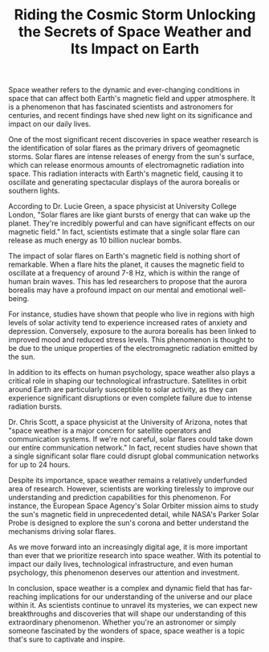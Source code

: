 ﻿---
title: "Riding the Cosmic Storm Unlocking the Secrets of Space Weather and Its Impact on Earth"
description: "Explore the mysteries of the cosmos with cutting-edge space science discoveries, astronomical breakthroughs, and the latest research in space exploration."
pubDate: 2025-07-01
category: "space"
tags: []
image: "/assets/blog-placeholder-1.svg"
---

Space weather refers to the dynamic and ever-changing conditions in space that can affect both Earth's magnetic field and upper atmosphere. It is a phenomenon that has fascinated scientists and astronomers for centuries, and recent findings have shed new light on its significance and impact on our daily lives.

One of the most significant recent discoveries in space weather research is the identification of solar flares as the primary drivers of geomagnetic storms. Solar flares are intense releases of energy from the sun's surface, which can release enormous amounts of electromagnetic radiation into space. This radiation interacts with Earth's magnetic field, causing it to oscillate and generating spectacular displays of the aurora borealis or southern lights.

According to Dr. Lucie Green, a space physicist at University College London, "Solar flares are like giant bursts of energy that can wake up the planet. They're incredibly powerful and can have significant effects on our magnetic field." In fact, scientists estimate that a single solar flare can release as much energy as 10 billion nuclear bombs.

The impact of solar flares on Earth's magnetic field is nothing short of remarkable. When a flare hits the planet, it causes the magnetic field to oscillate at a frequency of around 7-8 Hz, which is within the range of human brain waves. This has led researchers to propose that the aurora borealis may have a profound impact on our mental and emotional well-being.

For instance, studies have shown that people who live in regions with high levels of solar activity tend to experience increased rates of anxiety and depression. Conversely, exposure to the aurora borealis has been linked to improved mood and reduced stress levels. This phenomenon is thought to be due to the unique properties of the electromagnetic radiation emitted by the sun.

In addition to its effects on human psychology, space weather also plays a critical role in shaping our technological infrastructure. Satellites in orbit around Earth are particularly susceptible to solar activity, as they can experience significant disruptions or even complete failure due to intense radiation bursts.

Dr. Chris Scott, a space physicist at the University of Arizona, notes that "space weather is a major concern for satellite operators and communication systems. If we're not careful, solar flares could take down our entire communication network." In fact, recent studies have shown that a single significant solar flare could disrupt global communication networks for up to 24 hours.

Despite its importance, space weather remains a relatively underfunded area of research. However, scientists are working tirelessly to improve our understanding and prediction capabilities for this phenomenon. For instance, the European Space Agency's Solar Orbiter mission aims to study the sun's magnetic field in unprecedented detail, while NASA's Parker Solar Probe is designed to explore the sun's corona and better understand the mechanisms driving solar flares.

As we move forward into an increasingly digital age, it is more important than ever that we prioritize research into space weather. With its potential to impact our daily lives, technological infrastructure, and even human psychology, this phenomenon deserves our attention and investment.

In conclusion, space weather is a complex and dynamic field that has far-reaching implications for our understanding of the universe and our place within it. As scientists continue to unravel its mysteries, we can expect new breakthroughs and discoveries that will shape our understanding of this extraordinary phenomenon. Whether you're an astronomer or simply someone fascinated by the wonders of space, space weather is a topic that's sure to captivate and inspire.
